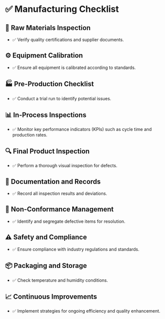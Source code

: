 # ✅ Manufacturing Checklist  

## 📌 Raw Materials Inspection  
- ✅ Verify quality certifications and supplier documents.  

## ⚙️ Equipment Calibration  
- ✅ Ensure all equipment is calibrated according to standards.  

## 🏭 Pre-Production Checklist  
- ✅ Conduct a trial run to identify potential issues.  

## 📊 In-Process Inspections  
- ✅ Monitor key performance indicators (KPIs) such as cycle time and production rates.  

## 🔍 Final Product Inspection  
- ✅ Perform a thorough visual inspection for defects.  

## 📝 Documentation and Records  
- ✅ Record all inspection results and deviations.  

## 🚨 Non-Conformance Management  
- ✅ Identify and segregate defective items for resolution.  

## ⚠️ Safety and Compliance  
- ✅ Ensure compliance with industry regulations and standards.  

## 📦 Packaging and Storage  
- ✅ Check temperature and humidity conditions.  

## 📈 Continuous Improvements  
- ✅ Implement strategies for ongoing efficiency and quality enhancement.  
